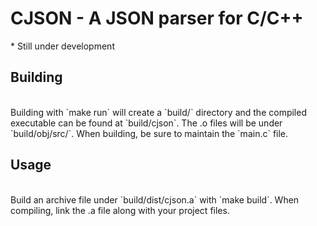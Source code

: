 # CJSON - A JSON parser for C/C++
\* Still under development

## Building
<br>
Building with `make run` will create a `build/` directory and the compiled executable can be found at 
`build/cjson`. The .o files will be under `build/obj/src/`. When building, be sure to maintain the `main.c` file.

## Usage
<br>
Build an archive file under `build/dist/cjson.a` with `make build`. When compiling, link the .a file along with your project files.
